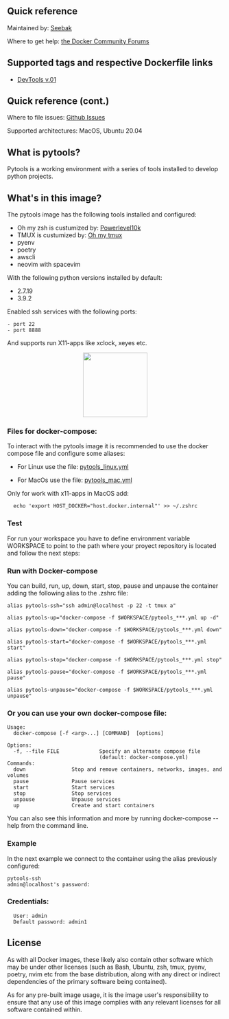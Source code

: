 ## Quick reference 

Maintained by: [Seebak](https://github.com/Seebak-Tech/DevTools/tree/main/Docker/pytools)

Where to get help: [the Docker Community Forums](https://forums.docker.com/)

## Supported tags and respective Dockerfile links

- [DevTools v.01](https://github.com/Seebak-Tech/DevTools/releases/tag/v0.1)

## Quick reference (cont.)

Where to file issues: [Github Issues](https://github.com/Seebak-Tech/DevTools/issues)

Supported architectures: MacOS, Ubuntu 20.04

## What is pytools?

 Pytools is a working environment with a series of tools installed to develop python projects.

## What's in this image?

 The pytools image has the following tools installed and configured:
  - Oh my zsh is custumized by:
  [Powerlevel10k](https://github.com/romkatv/powerlevel10k)
  - TMUX is custumized by: [Oh my tmux ](https://github.com/gpakosz/.tmux)
  - pyenv
  - poetry
  - awscli
  - neovim with spacevim

With the following python versions installed by default:
  - 2.7.19
  - 3.9.2

Enabled ssh services with the following ports:

    - port 22
    - port 8888

And supports run X11-apps like xclock, xeyes etc. 
<p align="center">
  <img width="150" height="150" src="https://user-images.githubusercontent.com/33498584/113649227-ab943180-9653-11eb-960b-d0b2708735ea.jpeg">
</p>

### Files for docker-compose:

To interact with the pytools image it is recommended to use the docker compose file and configure some aliases:

- For Linux use the file: [pytools_linux.yml](https://github.com/Seebak-Tech/DevTools/blob/main/Docker/pytools/pytools_linux.yml)
      
    
- For MacOs use the file: [pytools_mac.yml](https://github.com/Seebak-Tech/DevTools/blob/main/Docker/pytools/pytools_mac.yml)

Only for work with x11-apps in MacOS add: 
 
      echo 'export HOST_DOCKER="host.docker.internal"' >> ~/.zshrc 

### Test

For run your workspace you have to define environment variable WORKSPACE to point to the path where your proyect repository is located and follow the next steps:

### Run with Docker-compose

You can build, run, up, down, start, stop, pause and unpause the container adding the following alias to the .zshrc file:

    alias pytools-ssh="ssh admin@localhost -p 22 -t tmux a"
    
    alias pytools-up="docker-compose -f $WORKSPACE/pytools_***.yml up -d"

    alias pytools-down="docker-compose -f $WORKSPACE/pytools_***.yml down"
    
    alias pytools-start="docker-compose -f $WORKSPACE/pytools_***.yml start"
    
    alias pytools-stop="docker-compose -f $WORKSPACE/pytools_***.yml stop"

    alias pytools-pause="docker-compose -f $WORKSPACE/pytools_***.yml pause"
  
    alias pytools-unpause="docker-compose -f $WORKSPACE/pytools_***.yml unpause"
 

### Or you can use your own docker-compose file:

    Usage:
      docker-compose [-f <arg>...] [COMMAND]  [options]

    Options:
      -f, --file FILE             Specify an alternate compose file
                                  (default: docker-compose.yml)
    Commands:
      down               Stop and remove containers, networks, images, and volumes
      pause              Pause services
      start              Start services
      stop               Stop services
      unpause            Unpause services
      up                 Create and start containers

You can also see this information and more by running docker-compose --help from the command line.

### Example 

 In the next example we connect to the container using the alias previously configured:
        
    pytools-ssh
    admin@localhost's password:

### Credentials:

      User: admin
      Default password: admin1

## License

As with all Docker images, these likely also contain other software which may be under other licenses (such as Bash, Ubuntu, zsh, tmux, pyenv, poetry, nvim etc from the base distribution, along with any direct or indirect dependencies of the primary software being contained).

As for any pre-built image usage, it is the image user's responsibility to ensure that any use of this image complies with any relevant licenses for all software contained within.

